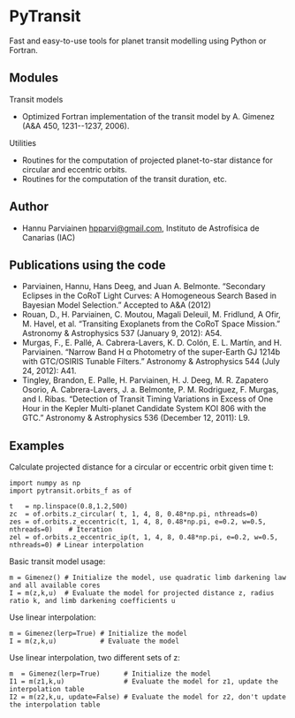 PyTransit
=========

Fast and easy-to-use tools for planet transit modelling using Python or Fortran.

Modules
-------
Transit models
  - Optimized Fortran implementation of the transit model by A. Gimenez (A&A 450, 1231--1237, 2006).

Utilities
  - Routines for the computation of projected planet-to-star distance for circular and eccentric orbits.
  - Routines for the computation of the transit duration, etc.

Author
------
  - Hannu Parviainen <hpparvi@gmail.com>, Instituto de Astrofísica de Canarias (IAC)

Publications using the code
----------------------------
  - Parviainen, Hannu, Hans Deeg, and Juan A. Belmonte. “Secondary Eclipses in the CoRoT Light Curves: A Homogeneous Search Based in Bayesian Model Selection.” Accepted to A&A (2012)
  - Rouan, D., H. Parviainen, C. Moutou, Magali Deleuil, M. Fridlund, A Ofir, M. Havel, et al. “Transiting Exoplanets from the CoRoT Space Mission.” Astronomy & Astrophysics 537 (January 9, 2012): A54.
  - Murgas, F., E. Pallé, A. Cabrera-Lavers, K. D. Colón, E. L. Martín, and H. Parviainen. “Narrow Band H α Photometry of the super-Earth GJ 1214b with GTC/OSIRIS Tunable Filters.” Astronomy & Astrophysics 544 (July 24, 2012): A41.
  - Tingley, Brandon, E. Palle, H. Parviainen, H. J. Deeg, M. R. Zapatero Osorio, A. Cabrera-Lavers, J. a. Belmonte, P. M. Rodriguez, F. Murgas, and I. Ribas. “Detection of Transit Timing Variations in Excess of One Hour in the Kepler Multi-planet Candidate System KOI 806 with the GTC.” Astronomy & Astrophysics 536 (December 12, 2011): L9.

Examples
--------
Calculate projected distance for a circular or eccentric orbit given time t:

    import numpy as np
    import pytransit.orbits_f as of

    t   = np.linspace(0.8,1.2,500)
    zc  = of.orbits.z_circular( t, 1, 4, 8, 0.48*np.pi, nthreads=0)                  
    zes = of.orbits.z_eccentric(t, 1, 4, 8, 0.48*np.pi, e=0.2, w=0.5, nthreads=0)    # Iteration
    zel = of.orbits.z_eccentric_ip(t, 1, 4, 8, 0.48*np.pi, e=0.2, w=0.5, nthreads=0) # Linear interpolation

Basic transit model usage:

    m = Gimenez() # Initialize the model, use quadratic limb darkening law and all available cores
    I = m(z,k,u)  # Evaluate the model for projected distance z, radius ratio k, and limb darkening coefficients u
      
Use linear interpolation:

    m = Gimenez(lerp=True) # Initialize the model
    I = m(z,k,u)           # Evaluate the model

Use linear interpolation, two different sets of z:

    m  = Gimenez(lerp=True)      # Initialize the model
    I1 = m(z1,k,u)               # Evaluate the model for z1, update the interpolation table
    I2 = m(z2,k,u, update=False) # Evaluate the model for z2, don't update the interpolation table